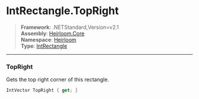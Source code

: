 # IntRectangle.TopRight

> **Framework**: .NETStandard,Version=v2.1  
> **Assembly**: [Heirloom.Core][0]  
> **Namespace**: [Heirloom][0]  
> **Type**: [IntRectangle][1]  

--------------------------------------------------------------------------------

### TopRight

Gets the top right corner of this rectangle.

```cs
IntVector TopRight { get; }
```

[0]: ..\Heirloom.Core.md
[1]: Heirloom.IntRectangle.md
